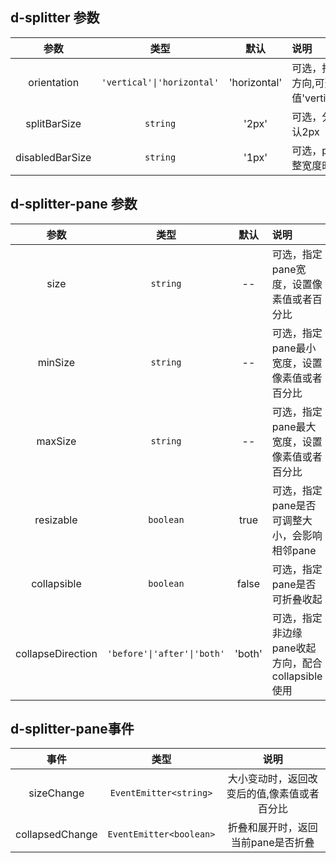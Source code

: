 ## d-splitter 参数
| 参数        | 类型          | 默认        |   说明                 |
| :---------: | :----------: | :---------: | :------------------------|
| orientation | `'vertical'\|'horizontal'` | 'horizontal' |可选，指定Splitter分割方向,可选值'vertical'\|'horizontal'|
| splitBarSize | `string`       | '2px'        |可选，分隔条大小，默认2px|
| disabledBarSize | `string`    | '1px'        |可选，pane设置不可调整宽度时生效|


## d-splitter-pane 参数
| 参数        | 类型          | 默认        |   说明                 |
| :---------: | :----------: | :---------: | :---------------------------|
| size | `string`  | -- |可选，指定pane宽度，设置像素值或者百分比|
| minSize | `string`       | --        |可选，指定pane最小宽度，设置像素值或者百分比|
| maxSize | `string`    | --        |可选，指定pane最大宽度，设置像素值或者百分比|
| resizable | `boolean`    | true       |可选，指定pane是否可调整大小，会影响相邻pane|
| collapsible | `boolean`    | false       |可选，指定pane是否可折叠收起|
| collapseDirection | `'before'\|'after'\|'both'`   | 'both'       |可选，指定非边缘pane收起方向，配合collapsible使用|

## d-splitter-pane事件
| 事件        | 类型          |  说明       |
| :---------: | :----------: | :---------: |
| sizeChange |   `EventEmitter<string>` |大小变动时，返回改变后的值,像素值或者百分比|
| collapsedChange |   `EventEmitter<boolean>` |折叠和展开时，返回当前pane是否折叠|
